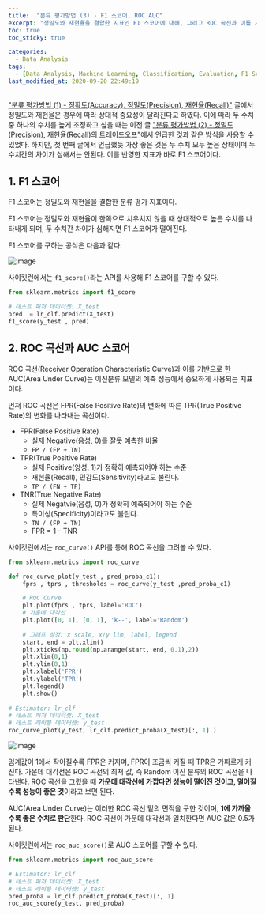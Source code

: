 ```yaml
---
title:  "분류 평가방법 (3) - F1 스코어, ROC AUC"
excerpt: "정밀도와 재현율을 결합한 지표인 F1 스코어에 대해, 그리고 ROC 곡선과 이를 기반으로 한 AUC 스코어에 대해 정리한 글입니다."
toc: true
toc_sticky: true

categories:
  - Data Analysis
tags:
  - [Data Analysis, Machine Learning, Classification, Evaluation, F1 Score, ROC AUC]
last_modified_at: 2020-09-20 22:49:19
---
```


["분류 평가방법 (1) - 정확도(Accuracy), 정밀도(Precision), 재현율(Recall)"](https://ek-koh.github.io/data%20analysis/evaluation/) 글에서 정밀도와 재현율은 경우에 따라 상대적 중요성이 달라진다고 하였다. 이에 따라 두 수치 중 하나의 수치를 높게 조정하고 싶을 때는 이전 글 ["분류 평가방법 (2) - 정밀도(Precision), 재현율(Recall)의 트레이드오프"](https://ek-koh.github.io/data%20analysis/pr-tradeoff/)에서 언급한 것과 같은 방식을 사용할 수 있었다.
하지만, 첫 번째 글에서 언급했듯 가장 좋은 것은 두 수치 모두 높은 상태이며 두 수치간의 차이가 심해서는 안된다. 이를 반영한 지표가 바로 F1 스코어이다.  

## 1. F1 스코어  

F1 스코어는 정밀도와 재현율을 결합한 분류 평가 지표이다.  

F1 스코어는 정밀도와 재현율이 한쪽으로 치우치지 않을 때 상대적으로 높은 수치를 나타내게 되며, 두 수치간 차이가 심해지면 F1 스코어가 떨어진다.  

F1 스코어를 구하는 공식은 다음과 같다.  

![image](https://user-images.githubusercontent.com/58713684/93713291-cc080d00-fb95-11ea-928f-df52ceef1c68.png)  

사이킷런에서는 `f1_score()`라는 API를 사용해 F1 스코어를 구할 수 있다.  

```py
from sklearn.metrics import f1_score

# 테스트 피처 데이터셋: X_test
pred  = lr_clf.predict(X_test)
f1_score(y_test , pred)
```  

## 2. ROC 곡선과 AUC 스코어  

ROC 곡선(Receiver Operation Characteristic Curve)과 이를 기반으로 한 AUC(Area Under Curve)는 이진분류 모델의 예측 성능에서 중요하게 사용되는 지표이다.  

먼저 ROC 곡선은 FPR(False Positive Rate)의 변화에 따른 TPR(True Positive Rate)의 변화를 나타내는 곡선이다.  

- FPR(False Positive Rate)
  - 실제 Negative(음성, 0)를 잘못 예측한 비율
  - `FP / (FP + TN)`
- TPR(True Positive Rate)
  - 실제 Positive(양성, 1)가 정확히 예측되어야 하는 수준
  - 재현율(Recall), 민감도(Sensitivity)라고도 불린다.
  - `TP / (FN + TP)`
- TNR(True Negative Rate)
  - 실제 Negatvie(음성, 0)가 정확히 예측되어야 하는 수준
  - 특이성(Specificity)이라고도 불린다.
  - `TN / (FP + TN)`
  - FPR = 1 - TNR  

사이킷런에서는 `roc_curve()` API를 통해 ROC 곡선을 그려볼 수 있다.  

```py
from sklearn.metrics import roc_curve

def roc_curve_plot(y_test , pred_proba_c1):
    fprs , tprs , thresholds = roc_curve(y_test ,pred_proba_c1)

    # ROC Curve
    plt.plot(fprs , tprs, label='ROC')
    # 가운데 대각선
    plt.plot([0, 1], [0, 1], 'k--', label='Random')
    
    # 그래프 설정: x scale, x/y lim, label, legend
    start, end = plt.xlim()
    plt.xticks(np.round(np.arange(start, end, 0.1),2))
    plt.xlim(0,1)
    plt.ylim(0,1)
    plt.xlabel('FPR')
    plt.ylabel('TPR')
    plt.legend()
    plt.show()
    
# Estimator: lr_clf
# 테스트 피처 데이터셋: X_test
# 테스트 레이블 데이터셋: y_test
roc_curve_plot(y_test, lr_clf.predict_proba(X_test)[:, 1] )
```  

![image](https://user-images.githubusercontent.com/58713684/93713941-34f18400-fb9a-11ea-9629-cb097de4a588.png)  


임계값이 1에서 작아질수록 FPR은 커지며, FPR이 조금씩 커질 때 TPR은 가파르게 커진다. 가운데 대각선은 ROC 곡선의 최저 값, 즉 Random 이진 분류의 ROC 곡선을 나타낸다. ROC 곡선을 그렸을 때 **가운데 대각선에 가깝다면 성능이 떨어진 것이고, 멀어질수록 성능이 좋은 것**이라고 보면 된다.  

AUC(Area Under Curve)는 이러한 ROC 곡선 밑의 면적을 구한 것이며, **1에 가까울수록 좋은 수치로 판단**한다. ROC 곡선이 가운데 대각선과 일치한다면 AUC 값은 0.5가 된다.  

사이킷런에서는 `roc_auc_score()`로 AUC 스코어를 구할 수 있다.  

```py
from sklearn.metrics import roc_auc_score

# Estimator: lr_clf
# 테스트 피처 데이터셋: X_test
# 테스트 레이블 데이터셋: y_test
pred_proba = lr_clf.predict_proba(X_test)[:, 1]
roc_auc_score(y_test, pred_proba)
```  





